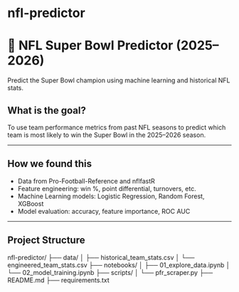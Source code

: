 # nfl-predictor

# 🏈 NFL Super Bowl Predictor (2025–2026)

Predict the Super Bowl champion using machine learning and historical NFL stats. 

## What is the goal?
To use team performance metrics from past NFL seasons to predict which team is most likely to win the Super Bowl in the 2025–2026 season.

---

## How we found this

- Data from Pro-Football-Reference and nflfastR
- Feature engineering: win %, point differential, turnovers, etc.
- Machine Learning models: Logistic Regression, Random Forest, XGBoost
- Model evaluation: accuracy, feature importance, ROC AUC

---

## Project Structure

nfl-predictor/
├── data/
│ ├── historical_team_stats.csv
│ └── engineered_team_stats.csv
├── notebooks/
│ ├── 01_explore_data.ipynb
│ └── 02_model_training.ipynb
├── scripts/
│ └── pfr_scraper.py
├── README.md
├── requirements.txt

